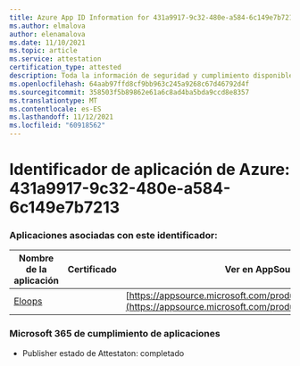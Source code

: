 ```yaml
---
title: Azure App ID Information for 431a9917-9c32-480e-a584-6c149e7b7213
ms.author: elmalova
author: elenamalova
ms.date: 11/10/2021
ms.topic: article
ms.service: attestation
certification_type: attested
description: Toda la información de seguridad y cumplimiento disponible para 431a9917-9c32-480e-a584-6c149e7b7213.
ms.openlocfilehash: 64aab97ffd8cf9bb963c245a9268c67d46792d4f
ms.sourcegitcommit: 358503f5b89862e61a6c8ad4ba5bda9ccd8e8357
ms.translationtype: MT
ms.contentlocale: es-ES
ms.lasthandoff: 11/12/2021
ms.locfileid: "60918562"
---
```

# <a name="azure-app-id-431a9917-9c32-480e-a584-6c149e7b7213"></a>Identificador de aplicación de Azure: 431a9917-9c32-480e-a584-6c149e7b7213


### <a name="apps-associated-with-this-id"></a>Aplicaciones asociadas con este identificador:
| **Nombre de la aplicación** | **Certificado** | **Ver en AppSource** |
|--------------|---------------|-----------------------|
| [Eloops](https://docs.microsoft.com/microsoft-365-app-certification/forward/WA200002287) |  | [https://appsource.microsoft.com/product/office/WA200002287](https://appsource.microsoft.com/product/office/WA200002287) |

### <a name="microsoft-365-app-compliance-status"></a>Microsoft 365 de cumplimiento de aplicaciones
- Publisher estado de Attestaton: completado

